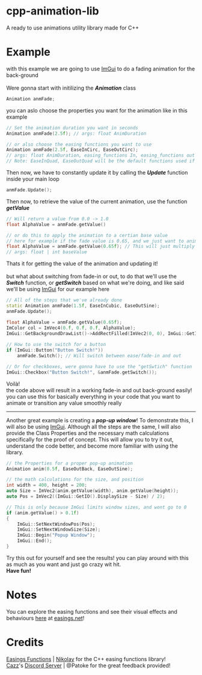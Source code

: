 # cpp-animation-lib
A ready to use animations utility library made for C++

# Example
with this example we are going to use [ImGui](https://github.com/ocornut/imgui) to do a fading animation for the back-ground <br> <br>
Were gonna start with initilizing the <strong>_Animation_</strong> class
```cpp
Animation anmFade;
```
you can aslo choose the properties you want for the animation like in this example
```cpp
// Set the animation duration you want in seconds
Animation anmFade(2.5f); // args: float AnimDuration

// or also choose the easing functions you want to use
Animation anmFade(2.5f, EaseInCirc, EaseOutCirc);
// args: float AnimDuration, easing_functions In, easing_functions out
// Note: EaseInQuad, EaseOutQuad will be the default functions used if not specfied
```
Then now, we have to constantly update it by calling the <strong>_Update_</strong> function inside your main loop
```cpp
anmFade.Update();
```
Then now, to retrieve the value of the current animation, use the function <strong>_getValue_</strong>
```cpp
// Will return a value from 0.0 -> 1.0
float AlphaValue = anmFade.getValue()

// or do this to apply the animation to a certian base value
// here for example if the fade value is 0.65, and we just want to animate it creating fade-in and out affects, add a paramater inside of getValue like this
float AlphaValue = anmFade.getValue(0.65f); // This will just multiply the value by the value given
// args: float | int baseValue
```
Thats it for getting the value of the animation and updating it!<br><br>
but what about switching from fade-in or out, to do that we'll use the <strong>_Switch_</strong> function, or <strong>_getSwitch_</strong> based on what we're doing, and like said we'll be using [ImGui](https://github.com/ocornut/imgui) for our example here
```cpp
// All of the steps that we've already done
static Animation anmFade(1.5f, EaseInCubic, EaseOutSine);
anmFade.Update();

float AlphaValue = anmFade.getValue(0.65f);
ImColor col = ImVec4(0.f, 0.f, 0.f, AlphaValue);
ImGui::GetBackgroundDrawList()->AddRectFilled(ImVec2(0, 0), ImGui::GetIO()DisplaySize, col);
    
// How to use the switch for a button
if (ImGui::Button("Button Switch!"))
    anmFade.Switch(); // Will switch between ease/fade-in and out

// Or for checkboxes, were gonna have to use the "getSwtich" function
ImGui::Checkbox("Button Switch!", &anmFade.getSwitch());
```
Voilà!<br>
the code above will result in a working fade-in and out back-ground easily!<br>
you can use this for basically everything in your code that you want to animate or transition any value smoothly really
***
Another great example is creating a <strong>_pop-up window_</strong>! To demonstrate this, I will also be using [ImGui](https://github.com/ocornut/imgui). Although all the steps are the same, I will also provide the Class Properties and the necessary math calculations specifically for the proof of concept. This will allow you to try it out, understand the code better, and become more familiar with using the library.

```cpp
// the Properties for a proper pop-up animation 
Animation anim(0.5f, EaseOutBack, EaseOutSine);

// the math calculations for the size, and position
int width = 400, height = 200;
auto Size = ImVec2(anim.getValue(width), anim.getValue(height));
auto Pos = ImVec2((ImGui::GetIO().DisplaySize - Size) / 2);

// This is only because ImGui limits window sizes, and wont go to 0
if (anim.getValue() > 0.1f)
{
    ImGui::SetNextWindowPos(Pos);
    ImGui::SetNextWindowSize(Size);
    ImGui::Begin("Popup Window");
    ImGui::End();
}
```
Try this out for yourself and see the results!
you can play around with this as much as you want and just go crazy wit hit.<br>
<strong>Have fun!</strong>

# Notes
You can explore the easing functions and see their visual effects and behaviours [here](https://easings.net/) at [easings.net](https://easings.net/)!

# Credits
[Easings Functions](https://github.com/nicolausYes/easing-functions) | [Nikolay](https://github.com/nicolausYes) for the C++ easing functions library!
<br>
[Cazz](https://github.com/cazzwastaken)'s [Discord Server](https://discord.com/invite/xcZgJbAARc) | @Patoke for the great feedback provided!